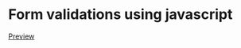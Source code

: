 # Form validations using javascript

[Preview](https://leandroesposito.github.io/top-form-javascript-validation-example/)
